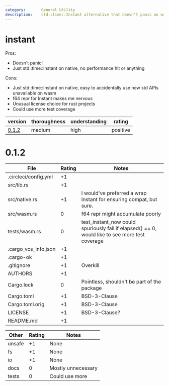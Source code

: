 ```yaml
---
category:       General Utility
description:    std::time::Instant alternative that doesn't panic on wasm targets.
---
```


# instant

Pros:
- Doesn't panic!
- Just std::time::Instant on native, no performance hit or anything

Cons:
- Just std::time::Instant on native, easy to accidentally use new std APIs unavailable on wasm
- f64 repr for Instant makes me nervous
- Unusual license choice for rust projects
- Could use more test coverage


| version | thoroughness | understanding | rating |
| ------- | ------------ | ------------- | ------ |
| [0.1.2](#0.1.2) | medium | high | positive |

# 0.1.2

| File                                          | Rating | Notes |
| --------------------------------------------- | ------ | ----- |
| .circleci/config.yml                          | +1 | |
| src/lib.rs                                    | +1 | |
| src/native.rs                                 | +1 | I would've preferred a wrap Instant for ensuring compat, but sure.
| src/wasm.rs                                   |  0 | f64 repr might accumulate poorly
| tests/wasm.rs                                 |  0 | test_instant_now could spuriously fail if elapsed() == 0, would like to see more test coverage
| .cargo_vcs_info.json                          | +1 | |
| .cargo-ok                                     | +1 | |
| .gitignore                                    | +1 | Overkill
| AUTHORS                                       | +1 | |
| Cargo.lock                                    |  0 | Pointless, shouldn't be part of the package
| Cargo.toml                                    | +1 | BSD-3-Clause
| Cargo.toml.orig                               | +1 | BSD-3-Clause
| LICENSE                                       | +1 | BSD-3-Clause?
| README.md                                     | +1 | |

| Other     | Rating | Notes |
| --------- | ------ | ----- |
| unsafe    | +1 | None
| fs        | +1 | None
| io        | +1 | None
| docs      |  0 | Mostly unnecessary
| tests     |  0 | Could use more
